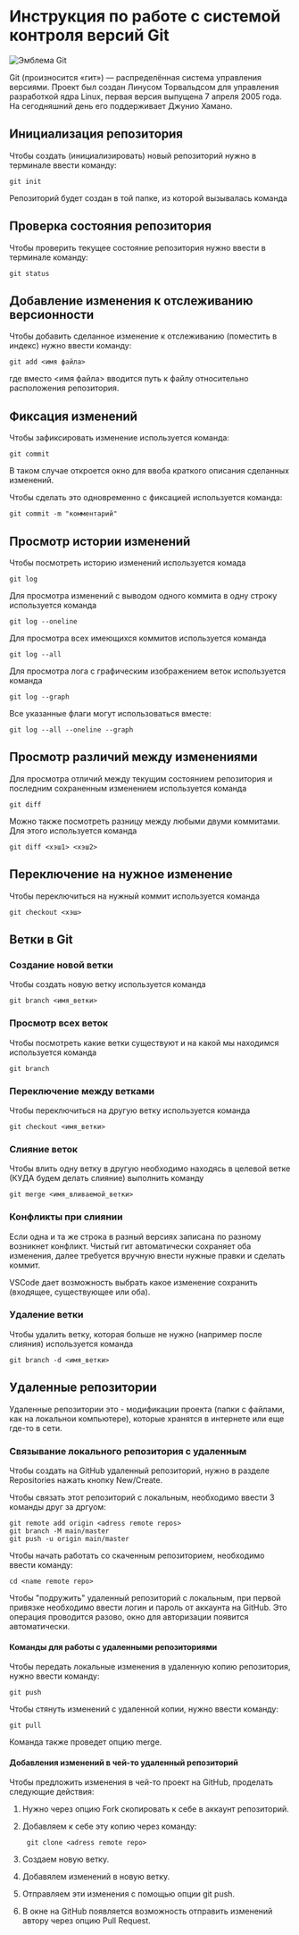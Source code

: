 # **Инструкция по работе с системой контроля версий Git**

![Эмблема Git](git.jpg)

Git (произносится «гит») — распределённая система управления версиями. Проект был создан Линусом Торвальдсом для управления разработкой ядра Linux, первая версия выпущена 7 апреля 2005 года. На сегодняшний день его поддерживает Джунио Хамано.

## Инициализация репозитория

Чтобы создать (инициализировать) новый репозиторий нужно в терминале ввести команду:

    git init

Репозиторий будет создан в той папке, из которой вызывалась команда

## Проверка состояния репозитория

Чтобы проверить текущее состояние репозитория нужно ввести в терминале команду:

    git status

## Добавление изменения к отслеживанию версионности

Чтобы добавить сделанное изменение к отслеживанию (поместить в индекс) нужно ввести команду:

    git add <имя файла>

где вместо <имя файла> вводится путь к файлу относительно расположения репозитория.

## Фиксация изменений

Чтобы зафиксировать изменение используется команда:

    git commit

В таком случае откроется окно для ввоба краткого описания сделанных изменений.

Чтобы сделать это одновременно с фиксацией используется команда:

    git commit -m "комментарий"

## Просмотр истории изменений

Чтобы посмотреть историю изменений используется комада

    git log

Для просмотра изменений с выводом одного коммита в одну строку используется команда

    git log --oneline

Для просмотра всех имеющихся коммитов используется команда

    git log --all

Для просмотра лога с графическим изображением веток используется команда

    git log --graph

Все указанные флаги могут использоваться вместе:

    git log --all --oneline --graph

## Просмотр различий между изменениями

Для просмотра отличий между текущим состоянием репозитория и последним сохраненным изменением используется команда

    git diff

Можно также посмотреть разницу между любыми двуми коммитами. Для этого используется команда

    git diff <хэш1> <хэш2>

## Переключение на нужное изменение

Чтобы переключиться на нужный коммит используется команда

    git checkout <хэш>

## Ветки в Git

### Создание новой ветки

Чтобы создать новую ветку используется команда

    git branch <имя_ветки>

### Просмотр всех веток

Чтобы посмотреть какие ветки существуют и на какой мы находимся используется команда

    git branch

### Переключение между ветками

Чтобы переключиться на другую ветку используется команда

    git checkout <имя_ветки>

### Слияние веток

Чтобы влить одну ветку в другую необходимо находясь в целевой ветке (КУДА будем делать слияние) выполнить команду

    git merge <имя_вливаемой_ветки>

### Конфликты при слиянии

Если одна и та же строка в разный версиях записана по разному возникнет конфликт.
Чистый гит автоматически сохраняет оба изменения, далее требуется вручную внести нужные правки и сделать коммит.

VSСode дает возможность выбрать какое изменение сохранить (входящее, существующее или оба).

### Удаление ветки

Чтобы удалить ветку, которая больше не нужно (например после слияния) используется команда

    git branch -d <имя_ветки>
## Удаленные репозитории

Удаленные репозитории это - модификации проекта (папки с файлами, как на локальнои компьютере), которые хранятся в интернете или еще где-то в сети. 

### Связывание локального репозитория с удаленным

Чтобы создать на GitHub удаленный репозиторий, нужно в разделе Repositories нажать кнопку New/Create.

Чтобы связать этот репозиторий с локальным, необходимо ввести 3 команды друг за дргуом:

    git remote add origin <adress remote repos>
    git branch -M main/master
    git push -u origin main/master

Чтобы начать работать со скаченным репозиторием, необходимо ввести команду:

    cd <name remote repo>

Чтобы "подружить" удаленный репозиторий с локальным, при первой привязке необходимо ввести логин и пароль от аккаунта на GitHub. Это операция проводится разово, окно для авторизации появится автоматически. 

#### Команды для работы с удаленными репозиториями

Чтобы передать локальные изменения в удаленную копию репозитория, нужно ввести команду:

    git push

Чтобы стянуть изменений с удаленной копии, нужно ввести команду:

    git pull

Команда также проведет опцию merge. 

#### Добавления изменений в чей-то удаленный репозиторий

Чтобы предложить изменения в чей-то проект на GitHub, проделать следующие действия:

1. Нужно через опцию Fork скопировать к себе в аккаунт репозиторий.

2. Добавляем к себе эту копию через команду:

        git clone <adress remote repo>

3. Создаем новую ветку.
4. Добавялем изменений в новую ветку.
5. Отправляем эти изменения с помощью опции git push.
6. В окне на GitHub появляется возможность отправить изменений автору через опцию Pull Request.
